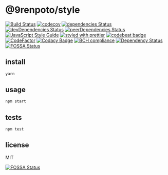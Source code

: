 # @9renpoto/style

[![Build Status](https://travis-ci.org/9renpoto/style.svg?branch=master)](https://travis-ci.org/9renpoto/style)
[![codecov](https://codecov.io/gh/9renpoto/style/branch/master/graph/badge.svg)](https://codecov.io/gh/9renpoto/style)
[![dependencies Status](https://david-dm.org/9renpoto/style/status.svg)](https://david-dm.org/9renpoto/style)
[![devDependencies Status](https://david-dm.org/9renpoto/style/dev-status.svg)](https://david-dm.org/9renpoto/style?type=dev)
[![peerDependencies Status](https://david-dm.org/9renpoto/style/peer-status.svg)](https://david-dm.org/9renpoto/style?type=peer)
[![JavaScript Style Guide](https://img.shields.io/badge/code_style-standard-brightgreen.svg)](https://standardjs.com)
[![styled with prettier](https://img.shields.io/badge/styled_with-prettier-ff69b4.svg)](https://github.com/prettier/prettier)
[![codebeat badge](https://codebeat.co/badges/d5824375-f5d2-4f02-af34-0093b4cee3de)](https://codebeat.co/projects/github-com-9renpoto-style-master)
[![CodeFactor](https://www.codefactor.io/repository/github/9renpoto/style/badge)](https://www.codefactor.io/repository/github/9renpoto/style)
[![Codacy Badge](https://api.codacy.com/project/badge/Grade/b2991eb86d7341478596c9a694d1dcfe)](https://www.codacy.com/app/9renpoto/style?utm_source=github.com&utm_medium=referral&utm_content=9renpoto/style&utm_campaign=badger)
[![BCH compliance](https://bettercodehub.com/edge/badge/9renpoto/style?branch=master)](https://bettercodehub.com/results/9renpoto/style)
[![Dependency Status](https://dependencyci.com/github/9renpoto/style/badge)](https://dependencyci.com/github/9renpoto/style)
[![FOSSA Status](https://app.fossa.io/api/projects/git%2Bgithub.com%2F9renpoto%2Fstyle.svg?type=shield)](https://app.fossa.io/projects/git%2Bgithub.com%2F9renpoto%2Fstyle?ref=badge_shield)

## install

```sh
yarn
```

## usage

```sh
npm start
```

## tests

```sh
npm test
```

## license

MIT

[![FOSSA Status](https://app.fossa.io/api/projects/git%2Bgithub.com%2F9renpoto%2Fstyle.svg?type=large)](https://app.fossa.io/projects/git%2Bgithub.com%2F9renpoto%2Fstyle?ref=badge_large)

